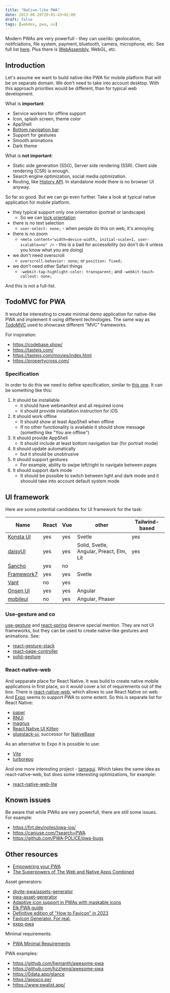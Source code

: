 ```yaml
---
title: "Native-like PWA"
date: 2023-08-28T20:01:43+02:00
draft: false
tags: [webdev, pwa, ux]
---
```


Modern PWAs are very powerfull - they can use/do: geolocation, notifciations, file system, payment, bluetooth, camera, microphone, etc. See full list [here](https://whatpwacando.today/). Plus there is
[WebAssembly](https://webassembly.org/), WebGL, etc.



## Introduction

Let's assume we want to build native-like PWA for mobile platform that will be on separate domain. We don't need to take into account desktop. With this approach priorities would be different, than for typical web development.

What is **important**:

- Service workers for offline support
- Icon, splash screen, theme color
- AppShell
- [Bottom navigation bar](https://www.smashingmagazine.com/2019/08/bottom-navigation-pattern-mobile-web-pages/)
- Support for gestures
- Smooth animations
- Dark theme

What is **not important**:

- Static side generation (SSG), Server side rendering (SSR). Client side rendering (CSR) is enough.
- Search engine optimization, social media optimization.
- Routing, like [History API](https://developer.mozilla.org/en-US/docs/Web/API/History_API). In standalone mode there is no browser UI anyway.

So far so good. But we can go even further. Take a look at typical native application for mobile platform.

- they typical support only one orientation (portrait or landscape)
  - So we can [lock orientation](https://css-tricks.com/snippets/css/orientation-lock/)
- there is no text selection
  - `user-select: none;` - when people do this on web, it's annoying
- there is no zoom
  - `<meta content="width=device-width, initial-scale=1, user-scalable=no" />` - this is a bad for accessibility (so don't do it unless you know what you are doing)
- we don't need overscroll
  - `overscroll-behavior: none;` or `position: fixed;`
- we don't need other Safari things
  - `-webkit-tap-highlight-color: transparent;` and `-webkit-touch-callout: none;`

And this is not a full-list.

## TodoMVC for PWA

It would be interesting to create minimal demo application for native-like PWA and implement it using different technologies. The same way as [TodoMVC](http://todomvc.com/) used to showcase different "MVC" frameworks.

For inspiration:

- https://codebase.show/
- https://tastejs.com/
- https://tastejs.com/movies/index.html
- https://propertycross.com/

### Specification

In order to do this we need to define specification, similar to [this one](https://github.com/tastejs/todomvc/blob/master/app-spec.md). It can be something like this:

1. It should be installable
   - it should have webmanifest and all required icons
   - it should provide installation instruction for iOS
2. It should work offline
   - It should show at least AppShell when offline
   - If no other functionality is available it should show message (something like "You are offline")
3. It should provide AppShell
   - It should include at least bottom navigation bar (for portrait mode)
4. It should update automatically
   - but it should be unobtrusive
5. It should support gestures
   - For example, ability to swipe left/right to navigate between pages
6. It should support dark mode
   - It should be possible to switch between light and dark mode and it shoould take into account default system mode

## UI framework

Here are some potential candidates for UI framework for the task:

| Name                                                      | React | Vue | other                                    | Tailwind-based |
| --------------------------------------------------------- | ----- | --- | ---------------------------------------- | -------------- |
| [Konsta UI](https://konstaui.com/)                        | yes   | yes | Svetle                                   | yes            |
| [daisyUI](https://daisyui.com/components/)                | yes   | yes | Solid, Svetle, Angular, Preact, Elm, Lit | yes            |
| [Sancho](https://sancho-ui.com/)                          | yes   | no  |                                          |                |
| [Framework7](https://framework7.io/kitchen-sink/core/)    | yes   | yes | Svetle                                   |                |
| [Vant](https://vant-ui.github.io/vant/mobile.html#/en-US) | no    | yes |                                          |                |
| [Onsen UI](https://onsen.io/)                             | yes   | yes | Angular                                  |                |
| [mobileui](https://mobileui.github.io/#getting-started)   | no    | yes | Angular, Phaser                          |                |

### Use-gesture and co

[use-gesture](https://use-gesture.netlify.app/docs/examples/) and [react-spring](https://www.react-spring.dev/) deserve special mention. They are not UI frameworks, but they can be used to create native-like gestures and animations. See:

- [react-gesture-stack](https://github.com/bmcmahen/react-gesture-stack)
- [react-page-controller](https://github.com/bmcmahen/react-page-controller)
- [solid-gesture](https://github.com/wobsoriano/solid-gesture)

### React-native-web

And sepparate place for React Native. It was build to create native mobile applications in first place, so it would cover a lot of requirements out of the box. There is [react-native-web](https://necolas.github.io/react-native-web/), which allows to use React Native on web. And [Expo](https://docs.expo.dev/guides/progressive-web-apps/) seems to support PWA to some extent. So this is separate list for React Native:

- [paper](https://reactnativepaper.com/)
- [RNUI](https://wix.github.io/react-native-ui-lib/)
- [magnus](https://magnus-ui.com/)
- [React Native UI Kitten](https://akveo.github.io/react-native-ui-kitten/docs/guides/running-on-the-web#existing-expo-applications)
- [gluestack-ui](https://ui.gluestack.io/), successor for [NativeBase](https://nativebase.io/)

As an alternative to Expo it is possible to use:

- [Vite](/posts/react-native-web-with-vite/)
- [turborepo](https://vercel.com/templates/next.js/turborepo-react-native)

And one more interesting project - [tamagui](https://tamagui.dev/). Which takes the same idea as react-native-web, but does some interesting optimizations, for example:

- [react-native-web-lite](https://github.com/tamagui/tamagui/tree/master/packages/react-native-web-lite)

## Known issues

Be aware that while PWAs are very powerfull, there are still some issues. For example:

- https://firt.dev/notes/pwa-ios/
- https://caniuse.com/?search=PWA
- https://github.com/PWA-POLICE/pwa-bugs

## Other resources

- [Empowering your PWA](https://web.dev/learn/pwa/capabilities/#empowering-your-pwa)
- [The Superpowers of The Web and Native Apps Combined](https://pwa-book.awwwards.com/)

Asset generators:

- [@vite-pwa/assets-generator](https://vite-pwa-org.netlify.app/assets-generator/)
- [pwa-asset-generator](https://github.com/elegantapp/pwa-asset-generator)
- [Adaptive icon support in PWAs with maskable icons](https://web.dev/maskable-icon/)
- [Elk PWA guide](https://docs.elk.zone/pwa)
- [Definitive edition of "How to Favicon" in 2023](https://dev.to/masakudamatsu/favicon-nightmare-how-to-maintain-sanity-3al7)
- [Favicon Generator. For real.](https://realfavicongenerator.net/)
- [expo-pwa](https://github.com/expo/expo-cli/tree/main/packages/pwa)

Minimal requirements:

- [PWA Minimal Requirements ](https://vite-pwa-org.netlify.app/guide/pwa-minimal-requirements.html)

PWA examples:

- https://github.com/hemanth/awesome-pwa
- https://github.com/hzzheng/awesome-pwa
- https://0data.app/glance
- https://appsco.pe/
- https://www.pwalist.app/
